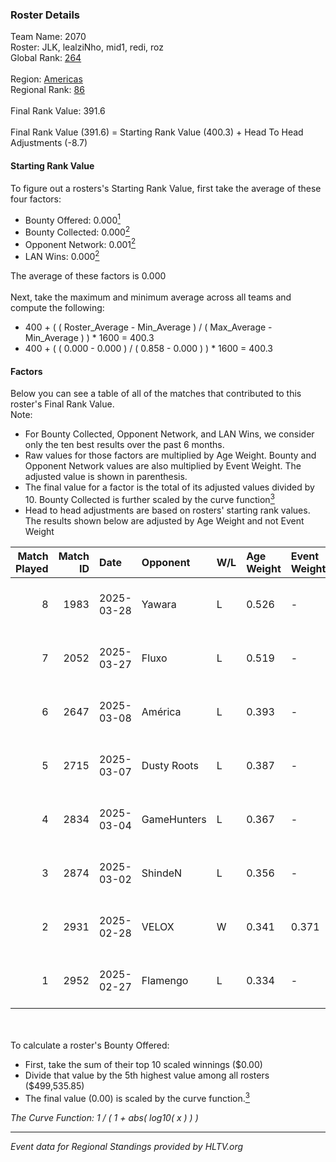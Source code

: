 ### Roster Details<br />
Team Name: 2070<br />
Roster: JLK, lealziNho, mid1, redi, roz<br />
Global Rank: [264](../../standings_global_2025_07_07.md)<br />
<br />
Region: [Americas]( ../../standings_americas_2025_07_07.md)<br />
Regional Rank: [86]( ../../standings_americas_2025_07_07.md)<br />
<br />
Final Rank Value:  391.6<br />
<br />
Final Rank Value (391.6) = Starting Rank Value (400.3) + Head To Head Adjustments (-8.7)<br />

#### Starting Rank Value<br />
To figure out a rosters's Starting Rank Value, first take the average of these four factors:<br />
- Bounty Offered: 0.000[<sup>1</sup>](#table2)
- Bounty Collected: 0.000[<sup>2</sup>](#table1)
- Opponent Network: 0.001[<sup>2</sup>](#table1)
- LAN Wins: 0.000[<sup>2</sup>](#table1)

The average of these factors is 0.000<br />
<br />
Next, take the maximum and minimum average across all teams and compute the following:<br />
- 400 + ( ( Roster_Average - Min_Average ) / ( Max_Average - Min_Average ) ) * 1600 = 400.3
- 400 + ( ( 0.000 - 0.000 ) / ( 0.858 - 0.000 ) ) * 1600 = 400.3


#### Factors<br />
Below you can see a table of all of the matches that contributed to this roster's Final Rank Value.<br />
Note:<br />

- For Bounty Collected, Opponent Network, and LAN Wins, we consider only the ten best results over the past 6 months.
- Raw values for those factors are multiplied by Age Weight. Bounty and Opponent Network values are also multiplied by Event Weight. The adjusted value is shown in parenthesis.
- The final value for a factor is the total of its adjusted values divided by 10. Bounty Collected is further scaled by the curve function[<sup>3</sup>](#curveFunction)
- Head to head adjustments are based on rosters' starting rank values. The results shown below are adjusted by Age Weight and not Event Weight
<span id="table1"></span><br />


| Match Played | Match ID | Date       | Opponent    | W/L | Age Weight | Event Weight | Bounty Collected | Opponent Network | LAN Wins  | H2H Adj. | Roster                                 |
| -: | -: | :- | :- | :- | :- | :- | :- | :- | :- | -: | :- |
|            8 |     1983 | 2025-03-28 | Yawara      | L   | 0.526      | -            | -                | -                | -         |    -2.96 | JLK, lealziNho, mid1, redi, roz        |
|            7 |     2052 | 2025-03-27 | Fluxo       | L   | 0.519      | -            | -                | -                | -         |    -1.10 | JLK, lealziNho, mid1, redi, roz        |
|            6 |     2647 | 2025-03-08 | América     | L   | 0.393      | -            | -                | -                | -         |    -2.56 | aNgelo, lealziNho, redi, roz, swarmyzz |
|            5 |     2715 | 2025-03-07 | Dusty Roots | L   | 0.387      | -            | -                | -                | -         |    -2.66 | aNgelo, lealziNho, redi, roz, swarmyzz |
|            4 |     2834 | 2025-03-04 | GameHunters | L   | 0.367      | -            | -                | -                | -         |    -2.64 | aNgelo, lealziNho, redi, roz, swarmyzz |
|            3 |     2874 | 2025-03-02 | ShindeN     | L   | 0.356      | -            | -                | -                | -         |    -1.98 | aNgelo, lealziNho, redi, roz, swarmyzz |
|            2 |     2931 | 2025-02-28 | VELOX       | W   | 0.341      | 0.371        | 0.000 (0.000)    | 0.049 (0.006)    | 0 (0.000) |     6.57 | aNgelo, lealziNho, redi, roz, swarmyzz |
|            1 |     2952 | 2025-02-27 | Flamengo    | L   | 0.334      | -            | -                | -                | -         |    -1.35 | aNgelo, lealziNho, redi, roz, swarmyzz |

<br />
<span id="table2"></span><br />
To calculate a roster's Bounty Offered:<br />

- First, take the sum of their top 10 scaled winnings ($0.00)
- Divide that value by the 5th highest value among all rosters ($499,535.85)
- The final value (0.00) is scaled by the curve function.[<sup>3</sup>](#curveFunction)

<span id="curveFunction"></span>_The Curve Function: 1 / ( 1 + abs( log10( x ) ) )_<br />

---
_Event data for Regional Standings provided by HLTV.org_<br />

